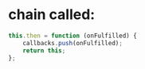 # chain called:

```js
this.then = function (onFulfilled) {
    callbacks.push(onFulfilled);
    return this;
};
```
